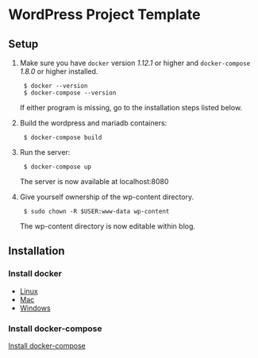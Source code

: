 # WordPress Project Template

## Setup

1. Make sure you have `docker` version *1.12.1* or higher and `docker-compose` *1.8.0* or higher installed.

        $ docker --version
        $ docker-compose --version

   If either program is missing, go to the installation steps listed below.

2. Build the wordpress and mariadb containers:

        $ docker-compose build


3. Run the server:

        $ docker-compose up

   The server is now available at localhost:8080

4. Give yourself ownership of the wp-content directory.

        $ sudo chown -R $USER:www-data wp-content

   The wp-content directory is now editable within blog.
  



## Installation

### Install docker

 * [Linux](https://docs.docker.com/engine/installation/mac/)
 * [Mac](https://docs.docker.com/engine/installation/linux/)
 * [Windows](https://docs.docker.com/engine/installation/windows/)

### Install docker-compose

[Install docker-compose](https://docs.docker.com/compose/install/)



